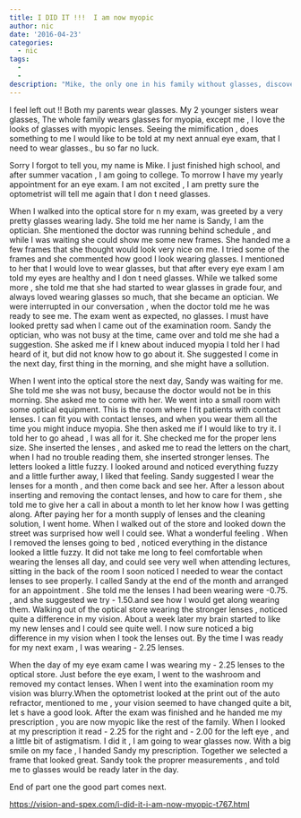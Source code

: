 ```yaml
---
title: I DID IT !!!  I am now myopic
author: nic
date: '2016-04-23'
categories:
  - nic
tags:
  - 
  - 
description: "Mike, the only one in his family without glasses, discovers a solution to induce myopia with contact lenses."
---
```

I feel left out !!
Both my parents wear glasses.
My 2 younger sisters wear glasses,
The whole family wears glasses for myopia, except me ,
I love the looks of glasses with myopic lenses.
Seeing the mimification , does something to me 
I would like to be told at my next annual eye exam, that I need to wear glasses., bu so far no luck.

Sorry I forgot to tell you, my name is Mike.
I just finished high school, and after summer vacation , I am going to college.
To morrow I have my yearly appointment for an eye exam.
I am not excited , I am pretty sure the optometrist will tell me again that I don t need glasses.

When I walked into the optical store for n my exam, was greeted by a very pretty glasses wearing lady.
She told me her name is Sandy, I am the optician.
She mentioned the doctor was running behind schedule , and while I was waiting  she could show me some new frames.
She handed me a few frames that she thought would look very nice on me.
I tried some of the frames and she commented how good I look wearing glasses.
I mentioned to her that I would love to wear glasses, but that after every eye exam I am told my eyes are healthy and I don t need glasses.
While we talked some more , she told me that she had started to wear glasses in grade four, and always loved wearing glasses so much,
that she became an optician.
We were interrupted in our conversation , when the doctor told me he was ready to see me.
The exam went as expected, no glasses.
I must have looked pretty sad when I came out of the examination room.
Sandy the optician, who was not busy at the time, came over and told me she had a suggestion.
She asked me if I knew about induced myopia 
I told her I had heard of it, but did not know how to go about it.
She suggested I come in the next day, first thing in the morning, and she might have a sollution.

When I went into the optical store the next day, Sandy was waiting for me.
She told me she was not busy, because the doctor would not be in this morning.
She asked me to come with her.
We went into a small room with some optical equipment.
This is the room where I fit patients with contact lenses.
I can fit you with contact lenses, and when you wear them all the time you might induce myopia.
She then asked me if I would like to try it.
I told her to go ahead , I was all for it.
She checked me for the proper lens size.
She inserted the lenses , and asked me to read the letters on the chart, when I had no trouble reading them, she inserted stronger lenses.
The letters looked a little fuzzy.
I looked around and noticed everything fuzzy and a little further away, I liked that feeling.
Sandy suggested I wear the lenses for a month , and then come back and see her.
After a lesson about inserting and removing the contact lenses, and how to care for them , she told me to give her a call 
in about a month to let her know how I was getting along.
After paying her for a month supply of lenses and the cleaning solution, I went home.
When I walked out of the store and looked down the street was surprised how well I could see.
What a wonderful feeling .
When I removed the lenses going to bed , noticed everything in the distance looked a little fuzzy.
It did not take me long to feel comfortable when wearing the lenses all day, and could see very well when attending lectures, 
sitting in the back of the room
I soon noticed I needed to wear the contact lenses to see properly.
I called Sandy at the end of the month and arranged for an appointment .
She told me the lenses I had been wearing were -0.75.
, and she suggested we try - 1.50.and see how I would get along wearing them.
Walking out of the optical store wearing the stronger lenses , noticed quite a difference in my vision.
About a week later my brain started to like my new lenses and I could see quite well.
I now sure noticed a big difference in my vision when I took the lenses out.
By the time I was ready for my next exam , I was wearing - 2.25 lenses.


When the day of my eye exam came I was wearing my - 2.25 lenses to the optical store.
Just before the eye exam, I went to the washroom and removed my contact lenses.
When I went into the examination room my vision was blurry.When the optometrist  looked at the print out of the auto refractor,
mentioned to me , your vision seemed to have changed quite a bit, let s have a good look.
After the exam was finished and he handed me my prescription , you are now myopic like the rest of the family.
When I looked at my prescription it read - 2.25 for the right and - 2.00 for the left eye , and a little bit of astigmatism.
I did it , I am going to wear glasses now.
With a big smile on my face , I handed Sandy my prescription.
Together  we selected a frame that looked great.
Sandy took the proprer measurements , and told me to glasses would be ready later in the day.


End of part one the good part comes next.

https://vision-and-spex.com/i-did-it-i-am-now-myopic-t767.html
